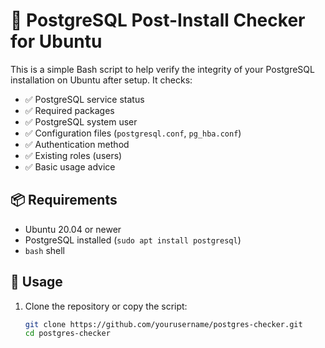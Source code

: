 # 🐘 PostgreSQL Post-Install Checker for Ubuntu

This is a simple Bash script to help verify the integrity of your PostgreSQL installation on Ubuntu after setup. It checks:

- ✅ PostgreSQL service status
- ✅ Required packages
- ✅ PostgreSQL system user
- ✅ Configuration files (`postgresql.conf`, `pg_hba.conf`)
- ✅ Authentication method
- ✅ Existing roles (users)
- ✅ Basic usage advice

## 📦 Requirements

- Ubuntu 20.04 or newer
- PostgreSQL installed (`sudo apt install postgresql`)
- `bash` shell

## 🚀 Usage

1. Clone the repository or copy the script:
   ```bash
   git clone https://github.com/yourusername/postgres-checker.git
   cd postgres-checker
